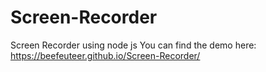 # Screen-Recorder
Screen Recorder using node js
You can find the demo here: https://beefeuteer.github.io/Screen-Recorder/
